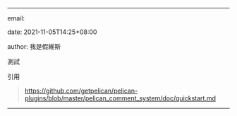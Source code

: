 ----------------------------------------

email:

date: 2021-11-05T14:25+08:00

author: 我是假維斯

 

測試

 

引用

>https://github.com/getpelican/pelican-plugins/blob/master/pelican_comment_system/doc/quickstart.md

 

----------------------------------------